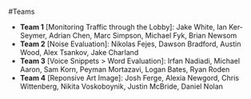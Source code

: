 #Teams

* **Team 1** [Monitoring Traffic through the Lobby]: Jake White, Ian Ker-Seymer, Adrian Chen, Marc Simpson, Michael Fyk, Brian Newsom
* **Team 2** [Noise Evaluation]: Nikolas Fejes, Dawson Bradford, Austin Wood, Alex Tsankov, Jake Charland  
* **Team 3** [Voice Snippets > Word Evaluation]: Irfan Nadiadi, Michael Aaron, Sam Korn, Peyman Mortazavi, Logan Bates, Ryan Roden
* **Team 4** [Reponsive Art Image]: Josh Ferge, Alexia Newgord, Chris Wittenberg, Nikita Voskoboynik, Justin McBride, Daniel Nolan
